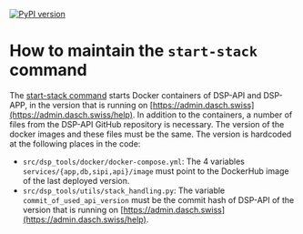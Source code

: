 [![PyPI version](https://badge.fury.io/py/dsp-tools.svg)](https://badge.fury.io/py/dsp-tools)

# How to maintain the `start-stack` command

The [start-stack command](../cli-commands.md#start-stack) 
starts Docker containers of DSP-API and DSP-APP, 
in the version that is running on [https://admin.dasch.swiss](https://admin.dasch.swiss/help). 
In addition to the containers, 
a number of files from the DSP-API GitHub repository is necessary. 
The version of the docker images and these files must be the same. 
The version is hardcoded at the following places in the code:

  - `src/dsp_tools/docker/docker-compose.yml`: 
    The 4 variables `services/{app,db,sipi,api}/image` 
    must point to the DockerHub image of the last deployed version.
  - `src/dsp_tools/utils/stack_handling.py`: 
    The variable `commit_of_used_api_version` 
    must be the commit hash of DSP-API 
    of the version that is running on [https://admin.dasch.swiss](https://admin.dasch.swiss/help).
